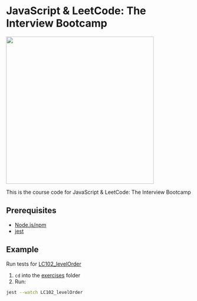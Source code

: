 # JavaScript & LeetCode: The Interview Bootcamp

<img src="https://static.kaeducation.com/lc-js-classic.jpg" width="400">

This is the course code for JavaScript & LeetCode: The Interview Bootcamp

## Prerequisites
* [Node.js/npm](https://nodejs.org/en/)
* [jest](https://www.npmjs.com/package/jest)

## Example
Run tests for [LC102_levelOrder](exercises/LC102_levelOrder)

1) `cd` into the [exercises](exercises) folder
2) Run:
```bash
jest --watch LC102_levelOrder
```